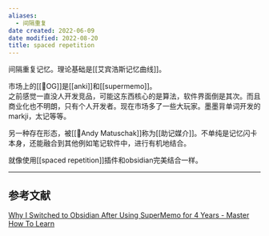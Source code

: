 ```yaml
---
aliases:
  - 间隔重复
date created: 2022-06-09
date modified: 2022-08-20
title: spaced repetition
---
```


间隔重复记忆。理论基础是[[艾宾浩斯记忆曲线]]。

市场上的[[🐤OG]]是[[anki]]和[[supermemo]]。  
之前感觉一直没人开发竞品，可能这东西核心的是算法，软件界面倒是其次。而且商业化也不明朗，只有个人开发者。现在市场多了一些大玩家。墨墨背单词开发的markji，太记等等。

另一种存在形态，被[[🧑Andy Matuschak]]称为[[助记媒介]]。不单纯是记忆闪卡本身，还能融合到其他例如笔记软件中，进行有机地结合。

就像使用[[spaced repetition]]插件和obsidian完美结合一样。

---
## 参考文献
[Why I Switched to Obsidian After Using SuperMemo for 4 Years - Master How To Learn](https://www.masterhowtolearn.com/2022-08-05-why-i-switched-to-obsidian-after-using-supermemo-for-4-years/)
